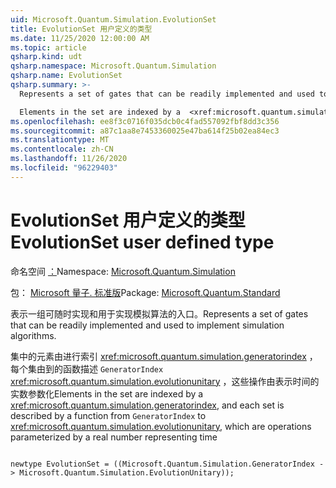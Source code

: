 ```yaml
---
uid: Microsoft.Quantum.Simulation.EvolutionSet
title: EvolutionSet 用户定义的类型
ms.date: 11/25/2020 12:00:00 AM
ms.topic: article
qsharp.kind: udt
qsharp.namespace: Microsoft.Quantum.Simulation
qsharp.name: EvolutionSet
qsharp.summary: >-
  Represents a set of gates that can be readily implemented and used to implement simulation algorithms.

  Elements in the set are indexed by a  <xref:microsoft.quantum.simulation.generatorindex>, and each set is described by a function from `GeneratorIndex` to  <xref:microsoft.quantum.simulation.evolutionunitary>, which are operations parameterized by a real number representing time
ms.openlocfilehash: ee8f3c0716f035dcb0c4fad557092fbf8dd3c356
ms.sourcegitcommit: a87c1aa8e7453360025e47ba614f25b02ea84ec3
ms.translationtype: MT
ms.contentlocale: zh-CN
ms.lasthandoff: 11/26/2020
ms.locfileid: "96229403"
---
```

# <a name="evolutionset-user-defined-type"></a><span data-ttu-id="abfbf-102">EvolutionSet 用户定义的类型</span><span class="sxs-lookup"><span data-stu-id="abfbf-102">EvolutionSet user defined type</span></span>

<span data-ttu-id="abfbf-103">命名空间 [：](xref:Microsoft.Quantum.Simulation)</span><span class="sxs-lookup"><span data-stu-id="abfbf-103">Namespace: [Microsoft.Quantum.Simulation](xref:Microsoft.Quantum.Simulation)</span></span>

<span data-ttu-id="abfbf-104">包： [Microsoft 量子. 标准版](https://nuget.org/packages/Microsoft.Quantum.Standard)</span><span class="sxs-lookup"><span data-stu-id="abfbf-104">Package: [Microsoft.Quantum.Standard](https://nuget.org/packages/Microsoft.Quantum.Standard)</span></span>


<span data-ttu-id="abfbf-105">表示一组可随时实现和用于实现模拟算法的入口。</span><span class="sxs-lookup"><span data-stu-id="abfbf-105">Represents a set of gates that can be readily implemented and used to implement simulation algorithms.</span></span>

<span data-ttu-id="abfbf-106">集中的元素由进行索引  <xref:microsoft.quantum.simulation.generatorindex> ，每个集由到的函数描述 `GeneratorIndex`  <xref:microsoft.quantum.simulation.evolutionunitary> ，这些操作由表示时间的实数参数化</span><span class="sxs-lookup"><span data-stu-id="abfbf-106">Elements in the set are indexed by a  <xref:microsoft.quantum.simulation.generatorindex>, and each set is described by a function from `GeneratorIndex` to  <xref:microsoft.quantum.simulation.evolutionunitary>, which are operations parameterized by a real number representing time</span></span>

```qsharp

newtype EvolutionSet = ((Microsoft.Quantum.Simulation.GeneratorIndex -> Microsoft.Quantum.Simulation.EvolutionUnitary));
```

